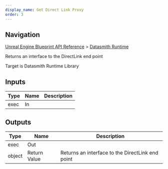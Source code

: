 ```yaml
---
display_name: Get Direct Link Proxy
order: 3
---
```

## Navigation

[Unreal Engine Blueprint API Reference](https://dev.epicgames.com/documentation/en-us/unreal-engine/BlueprintAPI) > [Datasmith Runtime](https://dev.epicgames.com/documentation/en-us/unreal-engine/BlueprintAPI/DatasmithRuntime)

Returns an interface to the DirectLink end point

Target is Datasmith Runtime Library

## Inputs

| Type | Name | Description |
| --- | --- | --- |
| exec | In |  |

## Outputs

| Type | Name | Description |
| --- | --- | --- |
| exec | Out |  |
| object | Return Value | Returns an interface to the DirectLink end point |
